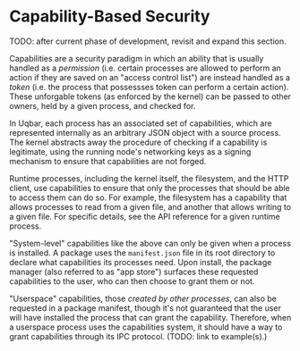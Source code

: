 # Capability-Based Security

TODO: after current phase of development, revisit and expand this section.

Capabilities are a security paradigm in which an ability that is usually handled as a *permission* (i.e. certain processes are allowed to perform an action if they are saved on an "access control list") are instead handled as a *token* (i.e. the process that possessses token can perform a certain action). These unforgable tokens (as enforced by the kernel) can be passed to other owners, held by a given process, and checked for.

In Uqbar, each process has an associated set of capabilities, which are represented internally as an arbitrary JSON object with a source process. The kernel abstracts away the procedure of checking if a capability is legitimate, using the running node's networking keys as a signing mechanism to ensure that capabilities are not forged.

Runtime processes, including the kernel itself, the filesystem, and the HTTP client, use capabilities to ensure that only the processes that should be able to access them can do so. For example, the filesystem has a capability that allows processes to read from a given file, and another that allows writing to a given file. For specific details, see the API reference for a given runtime process.

"System-level" capabilities like the above can only be given when a process is installed. A package uses the `manifest.json` file in its root directory to declare what capabilities its processes need. Upon install, the package manager (also referred to as "app store") surfaces these requested capabilities to the user, who can then choose to grant them or not.

"Userspace" capabilities, those *created by other processes*, can also be requested in a package manifest, though it's not guaranteed that the user will have installed the process that can grant the capability. Therefore, when a userspace process uses the capabilities system, it should have a way to grant capabilities through its IPC protocol. (TODO: link to example(s).)
